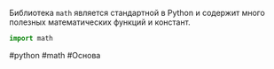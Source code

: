 Библиотека `math` является стандартной в Python и содержит много полезных математических функций и констант.

```Python
import math
```

#python #math #Основа